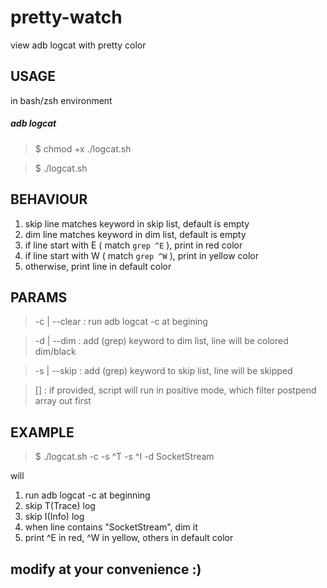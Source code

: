 pretty-watch
============

view adb logcat with pretty color

## USAGE ##

in bash/zsh environment

##### adb logcat

> $ chmod +x ./logcat.sh

> $ ./logcat.sh

## BEHAVIOUR ##

1.  skip line matches keyword in skip list, default is empty
2.  dim line matches keyword in dim list, default is empty
3.  if line start with E ( match ``grep ^E`` ), print in red color
3.  if line start with W ( match ``grep ^W`` ), print in yellow color
3.  otherwise, print line in default color


## PARAMS ##

> -c | --clear    : run adb logcat -c at begining

> -d | --dim      : add (grep) keyword to dim list, line will be colored dim/black 

> -s | --skip     : add (grep) keyword to skip list, line will be skipped

> [<postpend params>] : if provided, script will run in positive mode, which filter postpend array out first

## EXAMPLE ##

> $ ./logcat.sh -c -s ^T -s ^I -d SocketStream

will

1.  run adb logcat -c at beginning
2.  skip T(Trace) log
3.  skip I(Info) log
4.  when line contains "SocketStream", dim it
5.  print ^E in red, ^W in yellow, others in default color

## modify at your convenience :) ##
